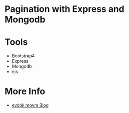 # Pagination with Express and Mongodb

# Tools
- Bootstrap4
- Express
- Mongodb
- ejs

# More Info
- [evdokimovm Blog](https://evdokimovm.github.io/javascript/nodejs/mongodb/pagination/expressjs/ejs/bootstrap/2017/08/20/create-pagination-with-nodejs-mongodb-express-and-ejs-step-by-step-from-scratch.html)
